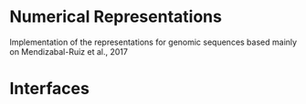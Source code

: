 # Numerical Representations
Implementation of the representations for genomic sequences based mainly on Mendizabal-Ruiz et al., 2017
# Interfaces
